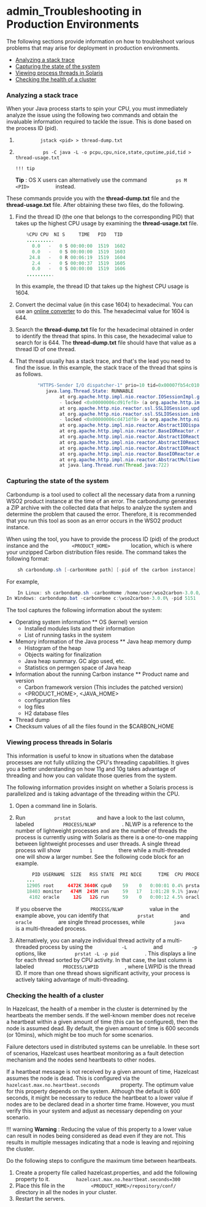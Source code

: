 # admin\_Troubleshooting in Production Environments

The following sections provide information on how to troubleshoot various problems that may arise for deployment in production environments.

-   [Analyzing a stack trace](#admin_TroubleshootinginProductionEnvironments-Analyzingastacktrace)
-   [Capturing the state of the system](#admin_TroubleshootinginProductionEnvironments-Capturingthestateofthesystem)
-   [Viewing process threads in Solaris](#admin_TroubleshootinginProductionEnvironments-ViewingprocessthreadsinSolaris)
-   [Checking the health of a cluster](#admin_TroubleshootinginProductionEnvironments-Checkingthehealthofacluster)

### Analyzing a stack trace

When your Java process starts to spin your CPU, you must immediately analyze the issue using the following two commands and obtain the invaluable information required to tackle the issue. This is done based on the process ID (pid).

1.  `          jstack <pid> > thread-dump.txt         `
2.  `           ps -C java -L -o pcpu,cpu,nice,state,cputime,pid,tid > thread-usage.txt                     `

        !!! tip
    **Tip** : OS X users can alternatively use the command `           ps M <PID>          ` instead.


These commands provide you with the **thread-dump.txt** file and the **thread-usage.txt** file. After obtaining these two files, do the following.

1.  Find the thread ID (the one that belongs to the corresponding PID) that takes up the highest CPU usage by examining the **thread-usage.txt** file.

    ``` java
        %CPU CPU  NI S     TIME   PID   TID
        .......... 
          0.0   -   0 S 00:00:00  1519  1602
          0.0   -   0 S 00:00:00  1519  1603
         24.8   -   0 R 00:06:19  1519  1604
          2.4   -   0 S 00:00:37  1519  1605
          0.0   -   0 S 00:00:00  1519  1606
        ..........
    ```

    In this example, the thread ID that takes up the highest CPU usage is 1604.

2.  Convert the decimal value (in this case 1604) to hexadecimal. You can use an [online converter](http://easycalculation.com/decimal-converter.php) to do this. The hexadecimal value for 1604 is 644.
3.  Search the **thread-dump.txt** file for the hexadecimal obtained in order to identify the thread that spins. In this case, the hexadecimal value to search for is 644. The **thread-dump.txt** file should have that value as a thread ID of one thread.
4.  That thread usually has a stack trace, and that's the lead you need to find the issue. In this example, the stack trace of the thread that spins is as follows.

    ``` java
            "HTTPS-Sender I/O dispatcher-1" prio=10 tid=0x00007fb54c010000 nid=0x644 runnable [0x00007fb534e20000]
               java.lang.Thread.State: RUNNABLE
                    at org.apache.http.impl.nio.reactor.IOSessionImpl.getEventMask(IOSessionImpl.java:139)
                    - locked <0x00000006cd91fef8> (a org.apache.http.impl.nio.reactor.IOSessionImpl)
                    at org.apache.http.nio.reactor.ssl.SSLIOSession.updateEventMask(SSLIOSession.java:300)
                    at org.apache.http.nio.reactor.ssl.SSLIOSession.inboundTransport(SSLIOSession.java:402)
                    - locked <0x00000006cd471df8> (a org.apache.http.nio.reactor.ssl.SSLIOSession)
                    at org.apache.http.impl.nio.reactor.AbstractIODispatch.inputReady(AbstractIODispatch.java:121)
                    at org.apache.http.impl.nio.reactor.BaseIOReactor.readable(BaseIOReactor.java:160)
                    at org.apache.http.impl.nio.reactor.AbstractIOReactor.processEvent(AbstractIOReactor.java:342)
                    at org.apache.http.impl.nio.reactor.AbstractIOReactor.processEvents(AbstractIOReactor.java:320)
                    at org.apache.http.impl.nio.reactor.AbstractIOReactor.execute(AbstractIOReactor.java:280)
                    at org.apache.http.impl.nio.reactor.BaseIOReactor.execute(BaseIOReactor.java:106)
                    at org.apache.http.impl.nio.reactor.AbstractMultiworkerIOReactor$Worker.run(AbstractMultiworkerIOReactor.java:604)
                    at java.lang.Thread.run(Thread.java:722)
    ```

### Capturing the state of the system

Carbondump is a tool used to collect all the necessary data from a running WSO2 product instance at the time of an error. The carbondump generates a ZIP archive with the collected data that helps to analyze the system and determine the problem that caused the error. Therefore, it is recommended that you run this tool as soon as an error occurs in the WSO2 product instance.

When using the tool, you have to provide the process ID (pid) of the product instance and the `         <PRODUCT_HOME>        ` location, which is where your unzipped Carbon distribution files reside. The command takes the following format:

``` java
    sh carbondump.sh [-carbonHome path] [-pid of the carbon instance]
```

For example,

``` java
    In Linux: sh carbondump.sh -carbonHome /home/user/wso2carbon-3.0.0/ -pid 5151
In Windows: carbondump.bat -carbonHome c:\wso2carbon-3.0.0\ -pid 5151
```
The tool captures the following information about the system:

-   Operating system information \*\* OS (kernel) version
    -   Installed modules lists and their information
    -   List of running tasks in the system
-   Memory information of the Java process \*\* Java heap memory dump
    -   Histogram of the heap
    -   Objects waiting for finalization
    -   Java heap summary. GC algo used, etc.
    -   Statistics on permgen space of Java heap
-   Information about the running Carbon instance \*\* Product name and version
    -   Carbon framework version (This includes the patched version)
    -   &lt;PRODUCT\_HOME&gt;, &lt;JAVA\_HOME&gt;
    -   configuration files
    -   log files
    -   H2 database files
-   Thread dump
-   Checksum values of all the files found in the $CARBON\_HOME

### Viewing process threads in Solaris

This information is useful to know in situations when the database processes are not fully utilizing the CPU's threading capabilities. It gives you a better understanding on how 11g and 10g takes advantage of threading and how you can validate those queries from the system.

The following information provides insight on whether a Solaris process is parallelized and is taking advantage of the threading within the CPU.

1.  Open a command line in Solaris.
2.  Run `           prstat          ` and have a look to the last column, labeled `           PROCESS/NLWP          ` . NLWP is a reference to the number of lightweight processes and are the number of threads the process is currently using with Solaris as there is a one-to-one mapping between lightweight processes and user threads. A single thread process will show `           1          ` there while a multi-threaded one will show a larger number. See the following code block for an example.

    ``` java
          PID USERNAME  SIZE   RSS STATE  PRI NICE      TIME  CPU PROCESS/NLWP       
        ...
        12905 root     4472K 3640K cpu0    59    0   0:00:01 0.4% prstat/1
        18403 monitor   474M  245M run     59   17   1:01:28 9.1% java/103
         4102 oracle     12G   12G run     59    0   0:00:12 4.5% oracle/1
    ```

    If you observe the `           PROCESS/NLWP          ` value in the example above, you can identify that `           prstat          ` and `           oracle          ` are single thread processes, while `           java          ` is a multi-threaded process.

3.  Alternatively, you can analyze individual thread activity of a multi-threaded process by using the `           -L          ` and `           -p          ` options, like `           prstat -L -p pid          ` . This displays a line for each thread sorted by CPU activity. In that case, the last column is labeled `           PROCESS/LWPID          ` , where LWPID is the thread ID. If more than one thread shows significant activity, your process is actively taking advantage of multi-threading.

### Checking the health of a cluster

In Hazelcast, the health of a member in the cluster is determined by the heartbeats the member sends. If the well-known member does not receive a heartbeat within a given amount of time (this can be configured), then the node is assumed dead. By default, the given amount of time is 600 seconds (or 10mins), which might be too much for some scenarios.

Failure detectors used in distributed systems can be unreliable. In these sort of scenarios, Hazelcast uses heartbeat monitoring as a fault detection mechanism and the nodes send heartbeats to other nodes.

If a heartbeat message is not received by a given amount of time, Hazelcast assumes the node is dead. This is configured via the `         hazelcast.max.no.heartbeat.seconds        ` property. The optimum value for this property depends on the system. Although the default is 600 seconds, it might be necessary to reduce the heartbeat to a lower value if nodes are to be declared dead in a shorter time frame. However, you must verify this in your system and adjust as necessary depending on your scenario.

!!! warning
**Warning** : Reducing the value of this property to a lower value can result in nodes being considered as dead even if they are not. This results in multiple messages indicating that a node is leaving and rejoining the cluster.


Do the following steps to configure the maximum time between heartbeats.

1.  Create a property file called hazelcast.properties, and add the following property to it.
    `          hazelcast.max.no.heartbeat.seconds=300         `
2.  Place this file in the `          <PRODUCT_HOME>/repository/conf/         ` directory in all the nodes in your cluster.
3.  Restart the servers.


